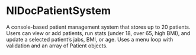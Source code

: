 # NIDocPatientSystem
A console-based patient management system that stores up to 20 patients. Users can view or add patients, run stats (under 18, over 65, high BMI), and update a selected patient’s jabs, BMI, or age. Uses a menu loop with validation and an array of Patient objects.
